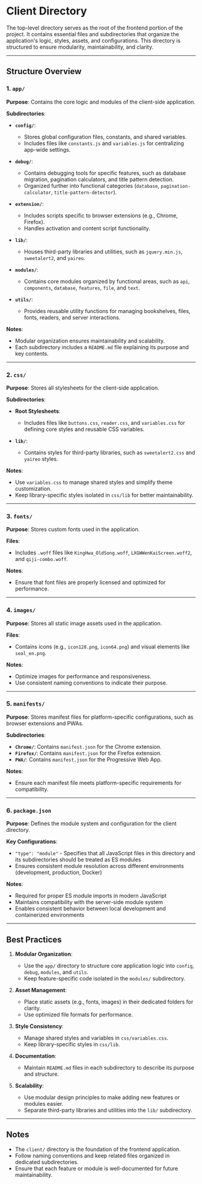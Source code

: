# Client Directory

The top-level directory serves as the root of the frontend portion of the project. It contains essential files and subdirectories that organize the application's logic, styles, assets, and configurations. This directory is structured to ensure modularity, maintainability, and clarity.

---

## Structure Overview

### 1. `app/`

**Purpose**: Contains the core logic and modules of the client-side application.

**Subdirectories**:

- **`config/`**:
  - Stores global configuration files, constants, and shared variables.
  - Includes files like `constants.js` and `variables.js` for centralizing app-wide settings.

- **`debug/`**:
  - Contains debugging tools for specific features, such as database migration, pagination calculators, and title pattern detection.
  - Organized further into functional categories (`database`, `pagination-calculator`, `title-pattern-detector`).

- **`extension/`**:
  - Includes scripts specific to browser extensions (e.g., Chrome, Firefox).
  - Handles activation and content script functionality.

- **`lib/`**:
  - Houses third-party libraries and utilities, such as `jquery.min.js`, `sweetalert2`, and `yaireo`.

- **`modules/`**:
  - Contains core modules organized by functional areas, such as `api`, `components`, `database`, `features`, `file`, and `text`.

- **`utils/`**:
  - Provides reusable utility functions for managing bookshelves, files, fonts, readers, and server interactions.

**Notes**:

- Modular organization ensures maintainability and scalability.
- Each subdirectory includes a `README.md` file explaining its purpose and key contents.

---

### 2. `css/`

**Purpose**: Stores all stylesheets for the client-side application.

**Subdirectories**:

- **Root Stylesheets**:
  - Includes files like `buttons.css`, `reader.css`, and `variables.css` for defining core styles and reusable CSS variables.
  
- **`lib/`**:
  - Contains styles for third-party libraries, such as `sweetalert2.css` and `yaireo` styles.

**Notes**:

- Use `variables.css` to manage shared styles and simplify theme customization.
- Keep library-specific styles isolated in `css/lib` for better maintainability.

---

### 3. `fonts/`

**Purpose**: Stores custom fonts used in the application.

**Files**:

- Includes `.woff` files like `KingHwa_OldSong.woff`, `LXGWWenKaiScreen.woff2`, and `qiji-combo.woff`.

**Notes**:

- Ensure that font files are properly licensed and optimized for performance.

---

### 4. `images/`

**Purpose**: Stores all static image assets used in the application.

**Files**:

- Contains icons (e.g., `icon128.png`, `icon64.png`) and visual elements like `seal_en.png`.

**Notes**:

- Optimize images for performance and responsiveness.
- Use consistent naming conventions to indicate their purpose.

---

### 5. `manifests/`

**Purpose**: Stores manifest files for platform-specific configurations, such as browser extensions and PWAs.

**Subdirectories**:

- **`Chrome/`**: Contains `manifest.json` for the Chrome extension.
- **`Firefox/`**: Contains `manifest.json` for the Firefox extension.
- **`PWA/`**: Contains `manifest.json` for the Progressive Web App.

**Notes**:

- Ensure each manifest file meets platform-specific requirements for compatibility.

---

### 6. `package.json`

**Purpose**: Defines the module system and configuration for the client directory.

**Key Configurations**:

- `"type": "module"` - Specifies that all JavaScript files in this directory and its subdirectories should be treated as ES modules
- Ensures consistent module resolution across different environments (development, production, Docker)

**Notes**:

- Required for proper ES module imports in modern JavaScript
- Maintains compatibility with the server-side module system
- Enables consistent behavior between local development and containerized environments

---

## Best Practices

1. **Modular Organization**:
   - Use the `app/` directory to structure core application logic into `config`, `debug`, `modules`, and `utils`.
   - Keep feature-specific code isolated in the `modules/` subdirectory.

2. **Asset Management**:
   - Place static assets (e.g., fonts, images) in their dedicated folders for clarity.
   - Use optimized file formats for performance.

3. **Style Consistency**:
   - Manage shared styles and variables in `css/variables.css`.
   - Keep library-specific styles in `css/lib`.

4. **Documentation**:
   - Maintain `README.md` files in each subdirectory to describe its purpose and structure.

5. **Scalability**:
   - Use modular design principles to make adding new features or modules easier.
   - Separate third-party libraries and utilities into the `lib/` subdirectory.

---

## Notes

- The `client/` directory is the foundation of the frontend application.
- Follow naming conventions and keep related files organized in dedicated subdirectories.
- Ensure that each feature or module is well-documented for future maintainability.
